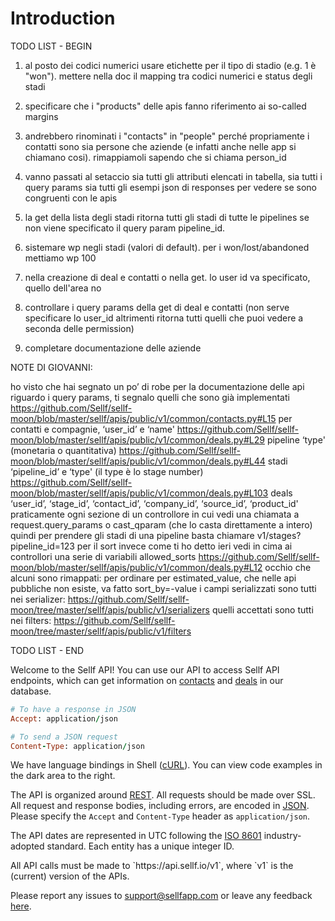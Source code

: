 # Introduction

<aside class="warning">
TODO LIST - BEGIN
</aside>

1. al posto dei codici numerici usare etichette per il tipo di stadio (e.g. 1 è "won"). mettere nella doc il mapping tra codici numerici e status degli stadi

2. specificare che i "products" delle apis fanno riferimento ai so-called margins

3. andrebbero rinominati i "contacts" in "people" perché propriamente i contatti sono sia persone che aziende (e infatti anche nelle app si chiamano cosi). rimappiamoli sapendo che si chiama person_id

4. vanno passati al setaccio sia tutti gli attributi elencati in tabella, sia tutti i query params sia tutti gli esempi json di responses per vedere se sono congruenti con le apis
5. la get della lista degli stadi ritorna tutti gli stadi di tutte le pipelines se non viene specificato il query param pipeline_id.
6. sistemare wp negli stadi (valori di default). per i won/lost/abandoned mettiamo wp 100
7. nella creazione di deal e contatti o nella get. lo user id va specificato, quello dell'area no
8. controllare i query params della get di deal e contatti (non serve specificare lo user_id altrimenti ritorna tutti quelli che puoi vedere a seconda delle permission)
9. completare documentazione delle aziende

NOTE DI GIOVANNI:

ho visto che hai segnato un po’ di robe per la documentazione delle api
riguardo i query params, ti segnalo quelli che sono già implementati
https://github.com/Sellf/sellf-moon/blob/master/sellf/apis/public/v1/common/contacts.py#L15
per contatti e compagnie, ‘user_id’ e ‘name'
https://github.com/Sellf/sellf-moon/blob/master/sellf/apis/public/v1/common/deals.py#L29
pipeline ‘type' (monetaria o quantitativa)
https://github.com/Sellf/sellf-moon/blob/master/sellf/apis/public/v1/common/deals.py#L44
stadi ‘pipeline_id’ e ‘type' (il type è lo stage number)
https://github.com/Sellf/sellf-moon/blob/master/sellf/apis/public/v1/common/deals.py#L103
deals ‘user_id’, ‘stage_id’, ‘contact_id’, ‘company_id’, ‘source_id’, ‘product_id'
praticamente ogni sezione di un controllore in cui vedi una chiamata a request.query_params o cast_qparam (che lo casta direttamente a intero)
quindi per prendere gli stadi di una pipeline basta chiamare v1/stages?pipeline_id=123
per il sort invece come ti ho detto ieri vedi in cima ai controllori una serie di variabili allowed_sorts
https://github.com/Sellf/sellf-moon/blob/master/sellf/apis/public/v1/common/deals.py#L12
occhio che alcuni sono rimappati: per ordinare per estimated_value, che nelle api pubbliche non esiste, va fatto sort_by=-value
i campi serializzati sono tutti nei serializer: https://github.com/Sellf/sellf-moon/tree/master/sellf/apis/public/v1/serializers
quelli accettati sono tutti nei filters: https://github.com/Sellf/sellf-moon/tree/master/sellf/apis/public/v1/filters

<aside class="warning">
TODO LIST - END
</aside>

Welcome to the Sellf API! You can use our API to access Sellf API endpoints, which can get information on [contacts](#contacts) and [deals](#deals) in our database.


```ruby
# To have a response in JSON
Accept: application/json
```


```ruby
# To send a JSON request
Content-Type: application/json
```

We have language bindings in Shell ([cURL](https://en.wikipedia.org/wiki/CURL)). You can view code examples in the dark area to the right.

The API is organized around [REST](http://en.wikipedia.org/wiki/Representational_State_Transfer). All requests should be made over SSL. All request and response bodies, including errors, are encoded in [JSON](https://en.wikipedia.org/wiki/JSON). Please specify the `Accept` and `Content-Type` header as `application/json`.

The API dates are represented in UTC following the [ISO 8601](https://it.wikipedia.org/wiki/ISO_8601) industry-adopted standard.
Each entity has a unique integer ID.

<aside class="notice">
All API calls must be made to `https://api.sellf.io/v1`, where `v1` is the (current) version of the APIs.
</aside>

Please report any issues to <a href="mailto:support@sellfapp.com">support@sellfapp.com</a> or leave any feedback [here](https://sellf.uservoice.com).